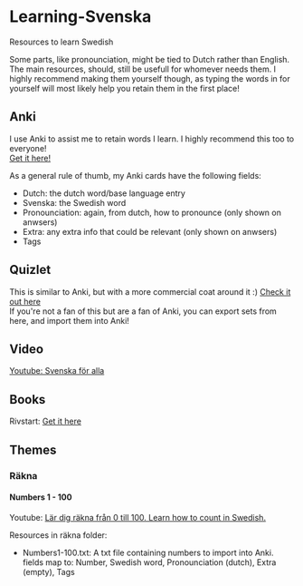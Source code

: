 # Learning-Svenska

Resources to learn Swedish

Some parts, like pronounciation, might be tied to Dutch rather than English. The main resources, should, still be usefull for whomever needs them. I highly recommend making them yourself though, as typing the words in for yourself will most likely help you retain them in the first place!

## Anki

I use Anki to assist me to retain words I learn. I highly recommend this too to everyone!  
[Get it here!](https://apps.ankiweb.net/  )

As a general rule of thumb, my Anki cards have the following fields:

- Dutch: the dutch word/base language entry
- Svenska: the Swedish word
- Pronounciation: again, from dutch, how to pronounce (only shown on anwsers)
- Extra: any extra info that could be relevant (only shown on anwsers)
- Tags

## Quizlet

This is similar to Anki, but with a more commercial coat around it :) [Check it out here](https://quizlet.com/)  
If you're not a fan of this but are a fan of Anki, you can export sets from here, and import them into Anki!

## Video

[Youtube: Svenska för alla](https://www.youtube.com/channel/UCDmNHpaB25AWvDO9DYZBdNQ)

## Books

Rivstart: [Get it here](https://www.nok.se/bocker-laromedel/laromedelsserier/rivstart/)

## Themes

### Räkna

#### Numbers 1 - 100

Youtube: [Lär dig räkna från 0 till 100. Learn how to count in Swedish.](https://www.youtube.com/watch?v=mlhjbelhswM)

Resources in räkna folder:

- Numbers1-100.txt: A txt file containing numbers to import into Anki. fields map to: Number, Swedish word, Pronounciation (dutch), Extra (empty), Tags
